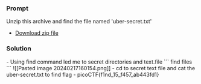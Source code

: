 <h3>Prompt</h3>
Unzip this archive and find the file named 'uber-secret.txt'

- [Download zip file](https://artifacts.picoctf.net/c/501/files.zip)

<h3>Solution</h3>
- Using find command led me to secret directories and text.file
```
find files
```
![[Pasted image 20240217160154.png]]
- cd to secret text file and cat the uber-secret.txt to find flag
- picoCTF{f1nd_15_f457_ab443fd1}